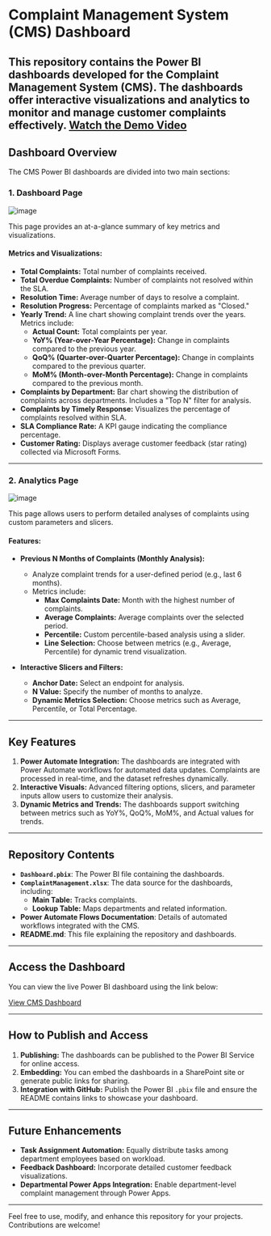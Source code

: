 # Complaint Management System (CMS) Dashboard

This repository contains the Power BI dashboards developed for the **Complaint Management System (CMS)**. The dashboards offer interactive visualizations and analytics to monitor and manage customer complaints effectively.
[Watch the Demo Video](./demovideo.mp4)
---

## Dashboard Overview

The CMS Power BI dashboards are divided into two main sections:

### 1. **Dashboard Page**
![image](https://github.com/user-attachments/assets/2a24d05a-3f22-41df-92fa-5e2c09367435)

This page provides an at-a-glance summary of key metrics and visualizations.

#### Metrics and Visualizations:
- **Total Complaints:** Total number of complaints received.
- **Total Overdue Complaints:** Number of complaints not resolved within the SLA.
- **Resolution Time:** Average number of days to resolve a complaint.
- **Resolution Progress:** Percentage of complaints marked as "Closed."
- **Yearly Trend:** A line chart showing complaint trends over the years. Metrics include:
  - **Actual Count:** Total complaints per year.
  - **YoY% (Year-over-Year Percentage):** Change in complaints compared to the previous year.
  - **QoQ% (Quarter-over-Quarter Percentage):** Change in complaints compared to the previous quarter.
  - **MoM% (Month-over-Month Percentage):** Change in complaints compared to the previous month.
- **Complaints by Department:** Bar chart showing the distribution of complaints across departments. Includes a "Top N" filter for analysis.
- **Complaints by Timely Response:** Visualizes the percentage of complaints resolved within SLA.
- **SLA Compliance Rate:** A KPI gauge indicating the compliance percentage.
- **Customer Rating:** Displays average customer feedback (star rating) collected via Microsoft Forms.

---

### 2. **Analytics Page**
![image](https://github.com/user-attachments/assets/c3eab82e-72da-481a-b54b-69174e4e0f2b)

This page allows users to perform detailed analyses of complaints using custom parameters and slicers.

#### Features:
- **Previous N Months of Complaints (Monthly Analysis):**
  - Analyze complaint trends for a user-defined period (e.g., last 6 months).
  - Metrics include:
    - **Max Complaints Date:** Month with the highest number of complaints.
    - **Average Complaints:** Average complaints over the selected period.
    - **Percentile:** Custom percentile-based analysis using a slider.
    - **Line Selection:** Choose between metrics (e.g., Average, Percentile) for dynamic trend visualization.

- **Interactive Slicers and Filters:**
  - **Anchor Date:** Select an endpoint for analysis.
  - **N Value:** Specify the number of months to analyze.
  - **Dynamic Metrics Selection:** Choose metrics such as Average, Percentile, or Total Percentage.

---

## Key Features

1. **Power Automate Integration:** The dashboards are integrated with Power Automate workflows for automated data updates. Complaints are processed in real-time, and the dataset refreshes dynamically.
2. **Interactive Visuals:** Advanced filtering options, slicers, and parameter inputs allow users to customize their analysis.
3. **Dynamic Metrics and Trends:** The dashboards support switching between metrics such as YoY%, QoQ%, MoM%, and Actual values for trends.

---

## Repository Contents

- **`Dashboard.pbix`**: The Power BI file containing the dashboards.
- **`ComplaintManagement.xlsx`**: The data source for the dashboards, including:
  - **Main Table:** Tracks complaints.
  - **Lookup Table:** Maps departments and related information.
- **Power Automate Flows Documentation**: Details of automated workflows integrated with the CMS.
- **README.md**: This file explaining the repository and dashboards.

---

## Access the Dashboard

You can view the live Power BI dashboard using the link below:

[View CMS Dashboard](<https://app.powerbi.com/reportEmbed?reportId=466a53f2-e8a1-462a-ac66-77edb6cae89e&autoAuth=true&ctid=28bcace8-4ce7-4949-868f-170f67122379>)

---

## How to Publish and Access

1. **Publishing:** The dashboards can be published to the Power BI Service for online access.
2. **Embedding:** You can embed the dashboards in a SharePoint site or generate public links for sharing.
3. **Integration with GitHub:** Publish the Power BI `.pbix` file and ensure the README contains links to showcase your dashboard.

---

## Future Enhancements

- **Task Assignment Automation:** Equally distribute tasks among department employees based on workload.
- **Feedback Dashboard:** Incorporate detailed customer feedback visualizations.
- **Departmental Power Apps Integration:** Enable department-level complaint management through Power Apps.

---

Feel free to use, modify, and enhance this repository for your projects. Contributions are welcome!
